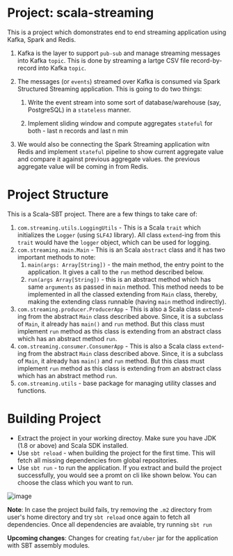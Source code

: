 # Project: scala-streaming
This is a project which domonstrates end to end streaming application using Kafka, Spark and Redis. 
1. Kafka is the layer to support `pub-sub` and manage streaming messages into Kafka `topic`. This is done by streaming a lartge CSV file record-by-record into Kafka `topic`.
2. The messages (or `events`) streamed over Kafka is consumed via Spark Structured Streaming application. This is going to do two things:

   1. Write the event stream into some sort of database/warehouse (say, PostgreSQL) in a `stateless` manner.

   2. Implement sliding window and compute aggregates `stateful` for both - last n records and last n min
 4. We would also be connecting the Spark Streaming application witn Redis and implement `stateful` pipeline to show current aggregate value and compare it against previous aggregate values. the previous
    aggregate value will be coming in from Redis.

# Project Structure
This is a Scala-SBT project. There are a few things to take care of:
1. `com.streaming.utils.LoggingUtils` - This is a Scala `trait` which initializes the `Logger` (using `SLF4J` library).
   All class `extend`-ing from this `trait` would have the `logger` object, which can be used for logging.
2. `com.streaming.main.Main` - This is an Scala `abstract` class and it has two important methods to note:
   1. `main(args: Array[String])` - the main method, the entry point to the application. It gives a call to the `run` method described below.
   2. `run(args Array[String])` - this is an abstract method which has same `arguments` as passed in `main` method.
      This method needs to be implemented in all the classed extending from `Main` class, thereby, making the extending class runnable (having `main` method indirectly).
3. `com.streaming.producer.ProducerApp` - This is also a Scala class `extend`-ing from the abstract `Main` class described above. Since, it is a subclass of `Main`, it already has `main()` and `run` method.
    But this class must implement `run` method as this class is extending from an abstract class which has an abstract method `run`.
4. `com.streaming.consumer.ConsumerApp` - This is also a Scala class `extend`-ing from the abstract `Main` class described above. Since, it is a subclass of `Main`, it already has `main()` and `run` method.
    But this class must implement `run` method as this class is extending from an abstract class which has an abstract method `run`.
5. `com.streaming.utils` - base package for managing utility classes and functions.

# Building Project
* Extract the project in your working directoy. Make sure you have JDK (1.8 or above) and Scala SDK installed.
* Use `sbt reload` - when building the project for the first time. This will fetch all missing dependencies from global repositories.
* Use `sbt run` - to run the application. If you extract and build the project successfully, you would see a promt on cli like shown below. You can choose the class which you want to run.

![image](https://github.com/krohit-bkk/scala-streaming/assets/137164694/e3be7b0c-42da-4cbb-b3b0-ee12ba145a0b)

**Note**: In case the project build fails, try removing the `.m2` directory from user's home directory and try `sbt reload` once again to fetch all dependencies. Once all dependencies are avaiable, try running `sbt run`

**Upcoming changes**: Changes for creating `fat/uber` jar for the application with SBT assembly modules.

